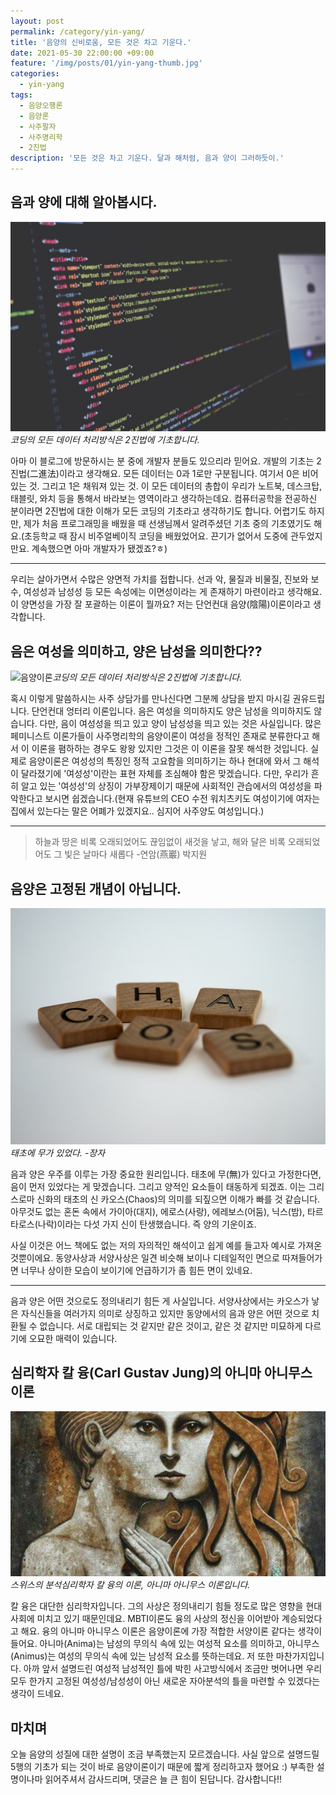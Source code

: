 ```yaml
---
layout: post
permalink: /category/yin-yang/
title: '음양의 신비로움, 모든 것은 차고 기운다.'
date: 2021-05-30 22:00:00 +09:00
feature: '/img/posts/01/yin-yang-thumb.jpg'
categories:
  - yin-yang
tags:
  - 음양오행론
  - 음양론
  - 사주팔자
  - 사주명리학
  - 2진법
description: '모든 것은 차고 기운다. 달과 해처럼, 음과 양이 그러하듯이.'
---
```


## 음과 양에 대해 알아봅시다.
![2진법](/img/posts/01/yin-yang-2jinbeob-data.jpg)_코딩의 모든 데이터 처리방식은 2진법에 기초합니다._  

아마 이 블로그에 방문하시는 분 중에 개발자 분들도 있으리라 믿어요. 개발의 기초는 2진법(二進法)이라고 생각해요. 모든 데이터는 0과 1로만 구분됩니다. 여기서 0은 비어 있는 것. 그리고 1은 채워져 있는 것. 이 모든 데이터의 총합이 우리가 노트북, 데스크탑, 태블릿, 와치 등을 통해서 바라보는 영역이라고 생각하는데요. 컴퓨터공학을 전공하신 분이라면 2진법에 대한 이해가 모든 코딩의 기초라고 생각하기도 합니다. 어렵기도 하지만, 제가 처음 프로그래밍을 배웠을 때 선생님께서 알려주셨던 기초 중의 기초였기도 해요.(초등학교 때 잠시 비주얼베이직 코딩을 배웠었어요. 끈기가 없어서 도중에 관두었지만요. 계속했으면 아마 개발자가 됐겠죠?ㅎ)  

* * *

우리는 살아가면서 수많은 양면적 가치를 접합니다. 선과 악, 물질과 비물질, 진보와 보수, 여성성과 남성성 등 모든 속성에는 이면성이라는 게 존재하기 마련이라고 생각해요. 이 양면성을 가장 잘 포괄하는 이론이 뭘까요? 저는 단언컨대 음양(陰陽)이론이라고 생각합니다.  

## 음은 여성을 의미하고, 양은 남성을 의미한다??
![음양이론](/img/posts/01/yin-yang-theory.jpg)_코딩의 모든 데이터 처리방식은 2진법에 기초합니다._  

혹시 이렇게 말씀하시는 사주 상담가를 만나신다면 그분께 상담을 받지 마시길 권유드립니다. 단언컨대 엉터리 이론입니다. 음은 여성을 의미하지도 양은 남성을 의미하지도 않습니다. 다만, 음이 여성성을 띄고 있고 양이 남성성을 띄고 있는 것은 사실입니다. 많은 페미니스트 이론가들이 사주명리학의 음양이론이 여성을 정적인 존재로 분류한다고 해서 이 이론을 폄하하는 경우도 왕왕 있지만 그것은 이 이론을 잘못 해석한 것입니다. 실제로 음양이론은 여성성의 특징인 정적 고요함을 의미하기는 하나 현대에 와서 그 해석이 달라졌기에 '여성성'이란는 표현 자체를 조심해야 함은 맞겠습니다. 다만, 우리가 흔히 알고 있는 '여성성'의 상징이 가부장제이기 때문에 사회적인 관습에서의 여성성을 파악한다고 보시면 쉽겠습니다.(현재 유튜브의 CEO 수전 워치츠키도 여성이기에 여자는 집에서 있는다는 말은 어폐가 있겠지요.. 심지어 사주양도 여성입니다.)

* * *

> 하늘과 땅은 비록 오래되었어도 끊임없이 새것을 낳고, 해와 달은 비록 오래되었어도 그 빛은 날마다 새롭다 -연암(燕巖) 박지원

## 음양은 고정된 개념이 아닙니다.
![음양이론](/img/posts/01/yin-yang-chaos.jpg)_태초에 무가 있었다. -장자_  

음과 양은 우주를 이루는 가장 중요한 원리입니다. 태초에 무(無)가 있다고 가정한다면, 음이 먼저 있었다는 게 맞겠습니다. 그리고 양적인 요소들이 태동하게 되겠죠. 이는 그리스로마 신화의 태초의 신 카오스(Chaos)의 의미를 되짚으면 이해가 빠를 것 같습니다. 아무것도 없는 혼돈 속에서 가이아(대지), 에로스(사랑), 에레보스(어둠), 닉스(밤), 타르타로스(나락)이라는 다섯 가지 신이 탄생했습니다. 즉 양의 기운이죠.  

사실 이것은 어느 책에도 없는 저의 자의적인 해석이고 쉽게 예를 들고자 예시로 가져온 것뿐이에요. 동양사상과 서양사상은 일견 비슷해 보이나 디테일적인 면으로 따져들어가면 너무나 상이한 모습이 보이기에 언급하기가 좀 힘든 면이 있네요.  

* * *

음과 양은 어떤 것으로도 정의내리기 힘든 게 사실입니다. 서양사상에서는 카오스가 낳은 자식신들을 여러가지 의미로 상징하고 있지만 동양에서의 음과 양은 어떤 것으로 치환될 수 없습니다. 서로 대립되는 것 같지만 같은 것이고, 같은 것 같지만 미묘하게 다르기에 오묘한 매력이 있습니다.

## 심리학자 칼 융(Carl Gustav Jung)의 아니마 아니무스 이론
![아니마 아니무스](/img/posts/01/yin-yang-anima-animus.jpg)_스위스의 분석심리학자 칼 융의 이론, 아니마 아니무스 이론입니다._  

칼 융은 대단한 심리학자입니다. 그의 사상은 정의내리기 힘들 정도로 많은 영향을 현대사회에 미치고 있기 때문인데요. MBTI이론도 융의 사상의 정신을 이어받아 계승되었다고 해요. 융의 아니마 아니무스 이론은 음양이론에 가장 적합한 서양이론 같다는 생각이 들어요. 아니마(Anima)는 남성의 무의식 속에 있는 여성적 요소를 의미하고, 아니무스(Animus)는 여성의 무의식 속에 있는 남성적 요소를 뜻하는데요. 저 또한 마찬가지입니다. 아까 앞서 설명드린 여성적 남성적인 틀에 박힌 사고방식에서 조금만 벗어나면 우리 모두 한가지 고정된 여성성/남성성이 아닌 새로운 자아분석의 틀을 마련할 수 있겠다는 생각이 드네요.

## 마치며
오늘 음양의 성질에 대한 설명이 조금 부족했는지 모르겠습니다. 사실 앞으로 설명드릴 5행의 기초가 되는 것이 바로 음양이론이기 때문에 짧게 정리하고자 했어요 :) 부족한 설명이나마 읽어주셔서 감사드리며, 댓글은 늘 큰 힘이 된답니다. 감사합니다!!
